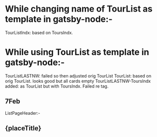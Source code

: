# While changing name of TourList as template in gatsby-node:-
TourListIndx: based on ToursIndx.


# While using TourList as template in gatsby-node:-
TourListLASTNW: failed so then adjusted orig TourList
TourList: based on orig TourList. looks good but all cards empty
TourListLASTNW-ToursIndx added: as TourList but with ToursIndx. Failed re tag.

## 7Feb
ListPageHeader:-
<div className="container">
        <h2>{placeTitle}</h2>
        <DropMenuButton title="Filters" id="dropButton"/>
      </div>